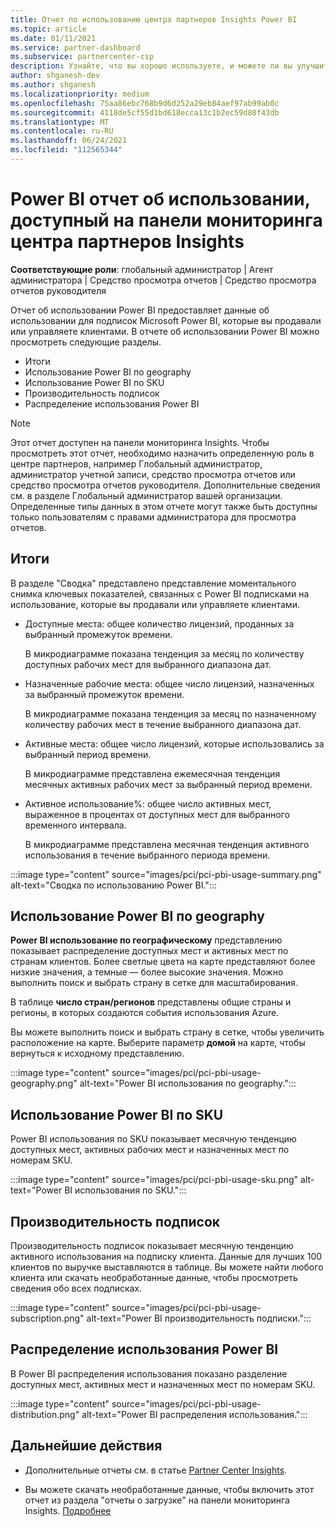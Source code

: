 ```yaml
---
title: Отчет по использованию центра партнеров Insights Power BI
ms.topic: article
ms.date: 01/11/2021
ms.service: partner-dashboard
ms.subservice: partnercenter-csp
description: Узнайте, что вы хорошо используете, и можете ли вы улучшить вопросы использования подписок Power BI, которые вы продаете или управляете клиентами.
author: shganesh-dev
ms.author: shganesh
ms.localizationpriority: medium
ms.openlocfilehash: 75aa86ebc768b9d6d252a29eb84aef97ab99ab0c
ms.sourcegitcommit: 4118de5cf55d1bd618ecca13c1b2ec59d80f43db
ms.translationtype: MT
ms.contentlocale: ru-RU
ms.lasthandoff: 06/24/2021
ms.locfileid: "112565344"
---
```

# <a name="power-bi-usage-report-available-from-the-partner-center-insights-dashboard"></a>Power BI отчет об использовании, доступный на панели мониторинга центра партнеров Insights

**Соответствующие роли**: глобальный администратор | Агент администратора | Средство просмотра отчетов | Средство просмотра отчетов руководителя

Отчет об использовании Power BI предоставляет данные об использовании для подписок Microsoft Power BI, которые вы продавали или управляете клиентами. В отчете об использовании Power BI можно просмотреть следующие разделы.

- Итоги
- Использование Power BI по geography
- Использование Power BI по SKU
- Производительность подписок
- Распределение использования Power BI

 > [!NOTE]
 > Этот отчет доступен на панели мониторинга Insights. Чтобы просмотреть этот отчет, необходимо назначить определенную роль в центре партнеров, например Глобальный администратор, администратор учетной записи, средство просмотра отчетов или средство просмотра отчетов руководителя. Дополнительные сведения см. в разделе Глобальный администратор вашей организации. Определенные типы данных в этом отчете могут также быть доступны только пользователям с правами администратора для просмотра отчетов.

## <a name="summary"></a>Итоги

В разделе "Сводка" представлено представление моментального снимка ключевых показателей, связанных с Power BI подписками на использование, которые вы продавали или управляете клиентами. 

- Доступные места: общее количество лицензий, проданных за выбранный промежуток времени.

   В микродиаграмме показана тенденция за месяц по количеству доступных рабочих мест для выбранного диапазона дат.

- Назначенные рабочие места: общее число лицензий, назначенных за выбранный промежуток времени.

   В микродиаграмме показана тенденция за месяц по назначенному количеству рабочих мест в течение выбранного диапазона дат.

- Активные места: общее число лицензий, которые использовались за выбранный период времени. 

   В микродиаграмме представлена ежемесячная тенденция месячных активных рабочих мест за выбранный период времени.

- Активное использование%: общее число активных мест, выраженное в процентах от доступных мест для выбранного временного интервала. 

   В микродиаграмме представлена месячная тенденция активного использования в течение выбранного периода времени.

:::image type="content" source="images/pci/pci-pbi-usage-summary.png" alt-text="Сводка по использованию Power BI.":::

## <a name="power-bi-usage-by-geography"></a>Использование Power BI по geography

**Power BI использование по географическому** представлению показывает распределение доступных мест и активных мест по странам клиентов. Более светлые цвета на карте представляют более низкие значения, а темные — более высокие значения. Можно выполнить поиск и выбрать страну в сетке для масштабирования.

В таблице **число стран/регионов** представлены общие страны и регионы, в которых создаются события использования Azure.

Вы можете выполнить поиск и выбрать страну в сетке, чтобы увеличить расположение на карте. Выберите параметр **домой** на карте, чтобы вернуться к исходному представлению.

:::image type="content" source="images/pci/pci-pbi-usage-geography.png" alt-text="Power BI использования по geography.":::

## <a name="power-bi-usage-by-sku"></a>Использование Power BI по SKU

Power BI использования по SKU показывает месячную тенденцию доступных мест, активных рабочих мест и назначенных мест по номерам SKU.

:::image type="content" source="images/pci/pci-pbi-usage-sku.png" alt-text="Power BI использования по SKU.":::

## <a name="subscriptions-performance"></a>Производительность подписок

Производительность подписок показывает месячную тенденцию активного использования на подписку клиента. Данные для лучших 100 клиентов по выручке выставляются в таблице. Вы можете найти любого клиента или скачать необработанные данные, чтобы просмотреть сведения обо всех подписках.

:::image type="content" source="images/pci/pci-pbi-usage-subscription.png" alt-text="Power BI производительность подписки.":::

## <a name="power-bi-usage-distribution"></a>Распределение использования Power BI

В Power BI распределения использования показано разделение доступных мест, активных мест и назначенных мест по номерам SKU.

:::image type="content" source="images/pci/pci-pbi-usage-distribution.png" alt-text="Power BI распределения использования.":::

## <a name="next-steps"></a>Дальнейшие действия

- Дополнительные отчеты см. в статье [Partner Center Insights](partner-center-insights.md).

- Вы можете скачать необработанные данные, чтобы включить этот отчет из раздела "отчеты о загрузке" на панели мониторинга Insights. [Подробнее](pci-download-reports.md) 
